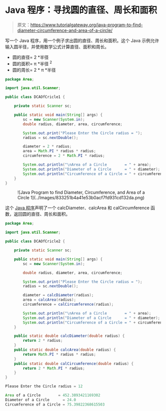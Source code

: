 # Java 程序：寻找圆的直径、周长和面积

> 原文：<https://www.tutorialgateway.org/java-program-to-find-diameter-circumference-and-area-of-a-circle/>

写一个 Java 程序，用一个例子求出圆的直径、周长和面积。这个 Java 示例允许输入圆半径，并使用数学公式计算直径、面积和周长。

*   圆的直径= 2 *半径
*   圆的面积= π *半径 <sup>2</sup>
*   圆的周长= 2 * π *半径

```java
package Area;

import java.util.Scanner;

public class DCAOfCricle1 {

	private static Scanner sc;

	public static void main(String[] args) {
		sc = new Scanner(System.in);	
		double radius, diameter, area, circumference;	

		System.out.print("Please Enter the Circle radius = ");
		radius = sc.nextDouble();	

		diameter = 2 * radius;
		area = Math.PI * radius * radius; 
		circumference = 2 * Math.PI * radius;

		System.out.println("\nArea of a Circle        = " + area);
		System.out.println("Diameter of a Circle      = " + diameter);
		System.out.println("Circumference of a Circle = " + circumference);
	}
}
```

<figure class="wp-block-image size-large">![Java Program to find Diameter, Circumference, and Area of a Circle 1](../Images/833251b4a41e53b0acf7fd931cd132da.png)</figure>

这个 [Java 程序](https://www.tutorialgateway.org/learn-java-programs/)声明了一个 calcDiameter、calcArea 和 calCircumference 函数，返回圆的直径、周长和面积。

```java
package Area;

import java.util.Scanner;

public class DCAOfCricle2 {

	private static Scanner sc;

	public static void main(String[] args) {
		sc = new Scanner(System.in);

		double radius, diameter, area, circumference;

		System.out.print("Please Enter the Circle radius = ");
		radius = sc.nextDouble();

		diameter = calcDiameter(radius);
		area = calcArea(radius); 
		circumference = calCircumference(radius);

		System.out.println("\nArea of a Circle        = " + area);
		System.out.println("Diameter of a Circle      = " + diameter);
		System.out.println("Circumference of a Circle = " + circumference);
	}

	public static double calcDiameter(double radius) {
		return 2 * radius;
	}
	public static double calcArea(double radius) {
		return Math.PI * radius * radius;
	}
	public static double calCircumference(double radius) {
		return 2 * Math.PI * radius;
	}
}
```

```java
Please Enter the Circle radius = 12

Area of a Circle        = 452.3893421169302
Diameter of a Circle      = 24.0
Circumference of a Circle = 75.39822368615503
```